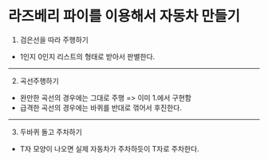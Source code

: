 라즈베리 파이를 이용해서 자동차 만들기
================================
1. 검은선을 따라 주행하기
* 1인지 0인지 리스트의 형태로 받아서 판별한다.
--------------------
2. 곡선주행하기
* 완만한 곡선의 경우에는 그대로 주행 => 이미 1.에서 구현함
* 급격한 곡선의 경우에는 바퀴를 반대로 꺾어서 후진한다.
--------------------
3. 두바퀴 돌고 주차하기
* T자 모양이 나오면 실제 자동차가 주차하듯이 T자로 주차한다.

